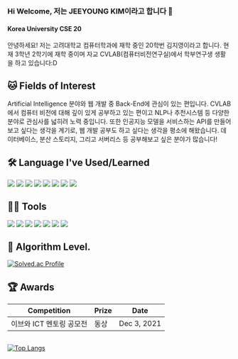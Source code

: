 ### Hi Welcome, 저는 JEEYOUNG KIM이라고 합니다 👋

#### Korea University CSE 20
안녕하세요! 저는 고려대학교 컴퓨터학과에 재학 중인 20학번 김지영이라고 합니다. 현재 3학년 2학기에 재학 중이며 자교 CVLAB(컴퓨터비전연구실)에서 학부연구생 생활을 하고 있습니다:D

## 🐱 Fields of Interest &nbsp;

Artificial Intelligence 분야와 웹 개발 중 Back-End에 관심이 있는 편입니다. CVLAB에서 컴퓨터 비전에 대해 깊이 있게 공부하고 있는 편이고 NLP나 추천시스템 등 다양한 분야로 관심사를 넓히려 노력 중입니다. 또한 인공지능 모델을 서비스하는 API를 만들어 보고 싶다는 생각을 계기로, 웹 개발 공부도 하고 싶다는 생각을 평소에 해왔습니다. 데이터베이스, 분산 스토리지, 그리고 서버리스 등 공부해보고 싶은 분야가 많습니다!

## 🛠️ Language I've Used/Learned

<img src="https://img.shields.io/badge/Python-3766AB?style=flat-square&logo=Python&logoColor=white"/> <img src="https://img.shields.io/badge/Java-007396?style=flat&logo=OpenJDK&logoColor=white"/> <img src="https://img.shields.io/badge/C-A8B9CC?style=flat-square&logo=C&logoColor=white"/> <img src="https://img.shields.io/badge/MySQL-4479A1?style=flat-square&logo=MySQL&logoColor=white"/> <img src="https://img.shields.io/badge/Ocaml-EC6813?style=flat-square&logo=Ocaml&logoColor=white"> <img src="https://img.shields.io/badge/HTML5-E34F26?style=flat-square&logo=HTML5&logoColor=white"> <img src="https://img.shields.io/badge/Spring-6DB33F?style=flat-square&logo=Spring&logoColor=white">  <img src="https://img.shields.io/badge/JavaScript-F7DF1E?style=flat-square&logo=JavaScript&logoColor=white">

## 💪🏼 Tools 

 <img src="https://img.shields.io/badge/Visual Studio Code-007ACC?style=flat-square&logo=Visual Studio Code&logoColor=white"/> <img src="https://img.shields.io/badge/GitHub-181717?style=flat-square&logo=GitHub&logoColor=white"/> <img src="https://img.shields.io/badge/Anaconda-44A833?style=flat-square&logo=Anaconda&logoColor=white"/> <img src="https://img.shields.io/badge/Notion-f8f9fa?style=flat-square&logo=Notion&logoColor=black"/> <img src="https://img.shields.io/badge/Google Colab-F9AB00?style=flat-square&logo=Google Colab&logoColor=white"/> <img src="https://img.shields.io/badge/PyTorch-EE4C2C?style=flat-square&logo=PyTorch&logoColor=white"> <img src="https://img.shields.io/badge/tmux-1BB91F?style=flat-square&logo=tmux&logoColor=white">


## 🏅 Algorithm Level. 
[![Solved.ac Profile](http://mazassumnida.wtf/api/v2/generate_badge?boj=kplove01)](https://solved.ac/kplove01/)

## 🏆 Awards
|Competition|Prize|Date|
|------|---|---|
|이브와 ICT 멘토링 공모전 |동상|Dec 3, 2021|

## 
[![Top Langs](https://github-readme-stats.vercel.app/api/top-langs/?username=rlawldud53&langs_count=10&layout=compact&theme=white)](https://github.com/rlawldud53/rlawldud53.git)
